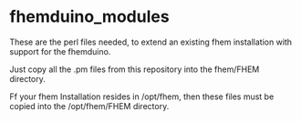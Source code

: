 fhemduino_modules
=================

These are the perl files needed, to extend an existing fhem installation with support for the fhemduino.


Just copy all the .pm files from this repository into the fhem/FHEM directory.

Ff your fhem Installation resides in /opt/fhem, then these files must be copied into the /opt/fhem/FHEM directory.
